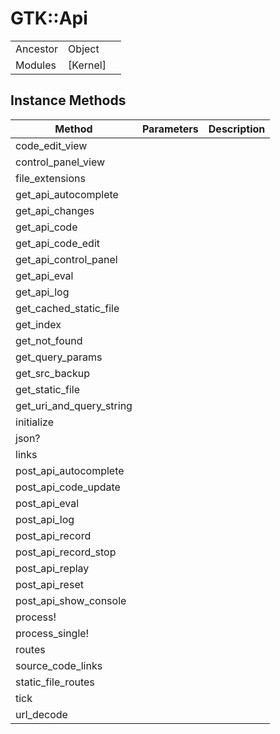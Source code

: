 # GTK::Api
|  |  |  |
| --- | --- | --- |
| Ancestor | Object |
| Modules | [Kernel] |


## Instance Methods

| Method | Parameters | Description |
| --- | --- | --- |
| code_edit_view |  |  |
| control_panel_view |  |  |
| file_extensions |  |  |
| get_api_autocomplete |  |  |
| get_api_changes |  |  |
| get_api_code |  |  |
| get_api_code_edit |  |  |
| get_api_control_panel |  |  |
| get_api_eval |  |  |
| get_api_log |  |  |
| get_cached_static_file |  |  |
| get_index |  |  |
| get_not_found |  |  |
| get_query_params |  |  |
| get_src_backup |  |  |
| get_static_file |  |  |
| get_uri_and_query_string |  |  |
| initialize |  |  |
| json? |  |  |
| links |  |  |
| post_api_autocomplete |  |  |
| post_api_code_update |  |  |
| post_api_eval |  |  |
| post_api_log |  |  |
| post_api_record |  |  |
| post_api_record_stop |  |  |
| post_api_replay |  |  |
| post_api_reset |  |  |
| post_api_show_console |  |  |
| process! |  |  |
| process_single! |  |  |
| routes |  |  |
| source_code_links |  |  |
| static_file_routes |  |  |
| tick |  |  |
| url_decode |  |  |
